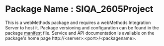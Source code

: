 # Package Name : SIQA_2605Project
This is a webMethods package and requires a webMethods Integration Server to host it. Package versioning and configuration can be found in the package [manifest](./SIQA_2605Project/manifest.v3) file. Service and API documentation is available on the package's home page http://&lt;server&gt;:&lt;port&gt;/&lt;packagename>.